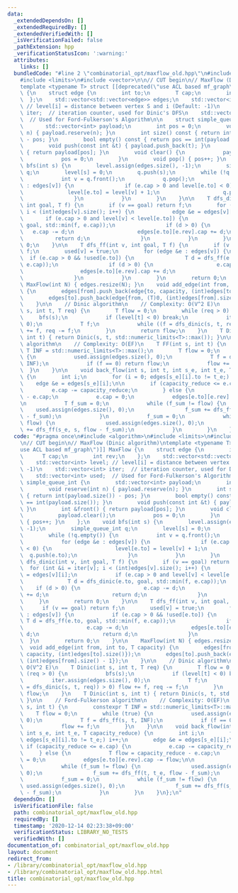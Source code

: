 ```yaml
---
data:
  _extendedDependsOn: []
  _extendedRequiredBy: []
  _extendedVerifiedWith: []
  _isVerificationFailed: false
  _pathExtension: hpp
  _verificationStatusIcon: ':warning:'
  attributes:
    links: []
  bundledCode: "#line 2 \"combinatorial_opt/maxflow_old.hpp\"\n#include <algorithm>\n\
    #include <limits>\n#include <vector>\n\n// CUT begin\n// MaxFlow (Dinic algorithm)\n\
    template <typename T> struct [[deprecated(\"use ACL based mf_graph\")]] MaxFlow\
    \ {\n    struct edge {\n        int to;\n        T cap;\n        int rev;\n  \
    \  };\n    std::vector<std::vector<edge>> edges;\n    std::vector<int> level;\
    \ // level[i] = distance between vertex S and i (Default: -1)\n    std::vector<int>\
    \ iter;  // iteration counter, used for Dinic's DFS\n    std::vector<int> used;\
    \  // Used for Ford-Fulkerson's Algorithm\n\n    struct simple_queue_int {\n \
    \       std::vector<int> payload;\n        int pos = 0;\n        void reserve(int\
    \ n) { payload.reserve(n); }\n        int size() const { return int(payload.size())\
    \ - pos; }\n        bool empty() const { return pos == int(payload.size()); }\n\
    \        void push(const int &t) { payload.push_back(t); }\n        int &front()\
    \ { return payload[pos]; }\n        void clear() {\n            payload.clear();\n\
    \            pos = 0;\n        }\n        void pop() { pos++; }\n    };\n    void\
    \ bfs(int s) {\n        level.assign(edges.size(), -1);\n        simple_queue_int\
    \ q;\n        level[s] = 0;\n        q.push(s);\n        while (!q.empty()) {\n\
    \            int v = q.front();\n            q.pop();\n            for (edge &e\
    \ : edges[v]) {\n                if (e.cap > 0 and level[e.to] < 0) {\n      \
    \              level[e.to] = level[v] + 1;\n                    q.push(e.to);\n\
    \                }\n            }\n        }\n    }\n\n    T dfs_dinic(int v,\
    \ int goal, T f) {\n        if (v == goal) return f;\n        for (int &i = iter[v];\
    \ i < (int)edges[v].size(); i++) {\n            edge &e = edges[v][i];\n     \
    \       if (e.cap > 0 and level[v] < level[e.to]) {\n                T d = dfs_dinic(e.to,\
    \ goal, std::min(f, e.cap));\n                if (d > 0) {\n                 \
    \   e.cap -= d;\n                    edges[e.to][e.rev].cap += d;\n          \
    \          return d;\n                }\n            }\n        }\n        return\
    \ 0;\n    }\n\n    T dfs_ff(int v, int goal, T f) {\n        if (v == goal) return\
    \ f;\n        used[v] = true;\n        for (edge &e : edges[v]) {\n          \
    \  if (e.cap > 0 && !used[e.to]) {\n                T d = dfs_ff(e.to, goal, std::min(f,\
    \ e.cap));\n                if (d > 0) {\n                    e.cap -= d;\n  \
    \                  edges[e.to][e.rev].cap += d;\n                    return d;\n\
    \                }\n            }\n        }\n        return 0;\n    }\n\n   \
    \ MaxFlow(int N) { edges.resize(N); }\n    void add_edge(int from, int to, T capacity)\
    \ {\n        edges[from].push_back(edge{to, capacity, (int)edges[to].size()});\n\
    \        edges[to].push_back(edge{from, (T)0, (int)edges[from].size() - 1});\n\
    \    }\n\n    // Dinic algorithm\n    // Complexity: O(V^2 E)\n    T Dinic(int\
    \ s, int t, T req) {\n        T flow = 0;\n        while (req > 0) {\n       \
    \     bfs(s);\n            if (level[t] < 0) break;\n            iter.assign(edges.size(),\
    \ 0);\n            T f;\n            while ((f = dfs_dinic(s, t, req)) > 0) flow\
    \ += f, req -= f;\n        }\n        return flow;\n    }\n    T Dinic(int s,\
    \ int t) { return Dinic(s, t, std::numeric_limits<T>::max()); }\n\n    // Ford-Fulkerson\
    \ algorithm\n    // Complexity: O(EF)\n    T FF(int s, int t) {\n        constexpr\
    \ T INF = std::numeric_limits<T>::max();\n        T flow = 0;\n        while (true)\
    \ {\n            used.assign(edges.size(), 0);\n            T f = dfs_ff(s, t,\
    \ INF);\n            if (f == 0) return flow;\n            flow += f;\n      \
    \  }\n    }\n\n    void back_flow(int s, int t, int s_e, int t_e, T capacity_reduce)\
    \ {\n        int i;\n        for (i = 0; edges[s_e][i].to != t_e;) i++;\n    \
    \    edge &e = edges[s_e][i];\n\n        if (capacity_reduce <= e.cap) {\n   \
    \         e.cap -= capacity_reduce;\n        } else {\n            T flow = capacity_reduce\
    \ - e.cap;\n            e.cap = 0;\n            edges[e.to][e.rev].cap -= flow;\n\
    \n            T f_sum = 0;\n            while (f_sum != flow) {\n            \
    \    used.assign(edges.size(), 0);\n                f_sum += dfs_ff(t, t_e, flow\
    \ - f_sum);\n            }\n            f_sum = 0;\n            while (f_sum !=\
    \ flow) {\n                used.assign(edges.size(), 0);\n                f_sum\
    \ += dfs_ff(s_e, s, flow - f_sum);\n            }\n        }\n    }\n};\n"
  code: "#pragma once\n#include <algorithm>\n#include <limits>\n#include <vector>\n\
    \n// CUT begin\n// MaxFlow (Dinic algorithm)\ntemplate <typename T> struct [[deprecated(\"\
    use ACL based mf_graph\")]] MaxFlow {\n    struct edge {\n        int to;\n  \
    \      T cap;\n        int rev;\n    };\n    std::vector<std::vector<edge>> edges;\n\
    \    std::vector<int> level; // level[i] = distance between vertex S and i (Default:\
    \ -1)\n    std::vector<int> iter;  // iteration counter, used for Dinic's DFS\n\
    \    std::vector<int> used;  // Used for Ford-Fulkerson's Algorithm\n\n    struct\
    \ simple_queue_int {\n        std::vector<int> payload;\n        int pos = 0;\n\
    \        void reserve(int n) { payload.reserve(n); }\n        int size() const\
    \ { return int(payload.size()) - pos; }\n        bool empty() const { return pos\
    \ == int(payload.size()); }\n        void push(const int &t) { payload.push_back(t);\
    \ }\n        int &front() { return payload[pos]; }\n        void clear() {\n \
    \           payload.clear();\n            pos = 0;\n        }\n        void pop()\
    \ { pos++; }\n    };\n    void bfs(int s) {\n        level.assign(edges.size(),\
    \ -1);\n        simple_queue_int q;\n        level[s] = 0;\n        q.push(s);\n\
    \        while (!q.empty()) {\n            int v = q.front();\n            q.pop();\n\
    \            for (edge &e : edges[v]) {\n                if (e.cap > 0 and level[e.to]\
    \ < 0) {\n                    level[e.to] = level[v] + 1;\n                  \
    \  q.push(e.to);\n                }\n            }\n        }\n    }\n\n    T\
    \ dfs_dinic(int v, int goal, T f) {\n        if (v == goal) return f;\n      \
    \  for (int &i = iter[v]; i < (int)edges[v].size(); i++) {\n            edge &e\
    \ = edges[v][i];\n            if (e.cap > 0 and level[v] < level[e.to]) {\n  \
    \              T d = dfs_dinic(e.to, goal, std::min(f, e.cap));\n            \
    \    if (d > 0) {\n                    e.cap -= d;\n                    edges[e.to][e.rev].cap\
    \ += d;\n                    return d;\n                }\n            }\n   \
    \     }\n        return 0;\n    }\n\n    T dfs_ff(int v, int goal, T f) {\n  \
    \      if (v == goal) return f;\n        used[v] = true;\n        for (edge &e\
    \ : edges[v]) {\n            if (e.cap > 0 && !used[e.to]) {\n               \
    \ T d = dfs_ff(e.to, goal, std::min(f, e.cap));\n                if (d > 0) {\n\
    \                    e.cap -= d;\n                    edges[e.to][e.rev].cap +=\
    \ d;\n                    return d;\n                }\n            }\n      \
    \  }\n        return 0;\n    }\n\n    MaxFlow(int N) { edges.resize(N); }\n  \
    \  void add_edge(int from, int to, T capacity) {\n        edges[from].push_back(edge{to,\
    \ capacity, (int)edges[to].size()});\n        edges[to].push_back(edge{from, (T)0,\
    \ (int)edges[from].size() - 1});\n    }\n\n    // Dinic algorithm\n    // Complexity:\
    \ O(V^2 E)\n    T Dinic(int s, int t, T req) {\n        T flow = 0;\n        while\
    \ (req > 0) {\n            bfs(s);\n            if (level[t] < 0) break;\n   \
    \         iter.assign(edges.size(), 0);\n            T f;\n            while ((f\
    \ = dfs_dinic(s, t, req)) > 0) flow += f, req -= f;\n        }\n        return\
    \ flow;\n    }\n    T Dinic(int s, int t) { return Dinic(s, t, std::numeric_limits<T>::max());\
    \ }\n\n    // Ford-Fulkerson algorithm\n    // Complexity: O(EF)\n    T FF(int\
    \ s, int t) {\n        constexpr T INF = std::numeric_limits<T>::max();\n    \
    \    T flow = 0;\n        while (true) {\n            used.assign(edges.size(),\
    \ 0);\n            T f = dfs_ff(s, t, INF);\n            if (f == 0) return flow;\n\
    \            flow += f;\n        }\n    }\n\n    void back_flow(int s, int t,\
    \ int s_e, int t_e, T capacity_reduce) {\n        int i;\n        for (i = 0;\
    \ edges[s_e][i].to != t_e;) i++;\n        edge &e = edges[s_e][i];\n\n       \
    \ if (capacity_reduce <= e.cap) {\n            e.cap -= capacity_reduce;\n   \
    \     } else {\n            T flow = capacity_reduce - e.cap;\n            e.cap\
    \ = 0;\n            edges[e.to][e.rev].cap -= flow;\n\n            T f_sum = 0;\n\
    \            while (f_sum != flow) {\n                used.assign(edges.size(),\
    \ 0);\n                f_sum += dfs_ff(t, t_e, flow - f_sum);\n            }\n\
    \            f_sum = 0;\n            while (f_sum != flow) {\n               \
    \ used.assign(edges.size(), 0);\n                f_sum += dfs_ff(s_e, s, flow\
    \ - f_sum);\n            }\n        }\n    }\n};\n"
  dependsOn: []
  isVerificationFile: false
  path: combinatorial_opt/maxflow_old.hpp
  requiredBy: []
  timestamp: '2020-12-14 02:23:38+09:00'
  verificationStatus: LIBRARY_NO_TESTS
  verifiedWith: []
documentation_of: combinatorial_opt/maxflow_old.hpp
layout: document
redirect_from:
- /library/combinatorial_opt/maxflow_old.hpp
- /library/combinatorial_opt/maxflow_old.hpp.html
title: combinatorial_opt/maxflow_old.hpp
---
```

